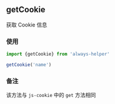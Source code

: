 ## getCookie

获取 Cookie 信息

### 使用

```js
import {getCookie} from 'always-helper'

getCookie('name')
```

### 备注

该方法与 `js-cookie` 中的 `get` 方法相同
